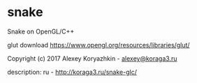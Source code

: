 # snake
Snake on OpenGL/C++

glut download https://www.opengl.org/resources/libraries/glut/

Copyright (c) 2017 Alexey Koryazhkin - alexey@koraga3.ru

description:
ru - http://koraga3.ru/snake-glc/ 
